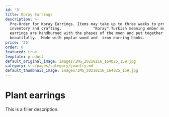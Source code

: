 ```yaml
---
id: '3'
title: Koray Earrings
description: >-
  Pre-Order for Koray Earrings. Items may take up to three weeks to process, for
  inventory and crafting.              "Koray" Turkish meaning ember moon, these
  earrings are handburned with the phases of the moon and put together to dangle
  beautifully.  Made with poplar wood and  iron earring hooks.
price: '25'
order: 0
featured: true
template: product
default_original_image: images/IMG_20210216_164025_159.jpg
category: src/pages/category/jewelry.md
default_thumbnail_image: images/IMG_20210216_164025_159.jpg
---
```

# Plant earrings

This is a filler description.
